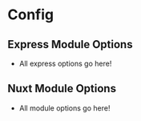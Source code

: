 # Config

## Express Module Options

- All express options go here!

## Nuxt Module Options

- All module options go here!
